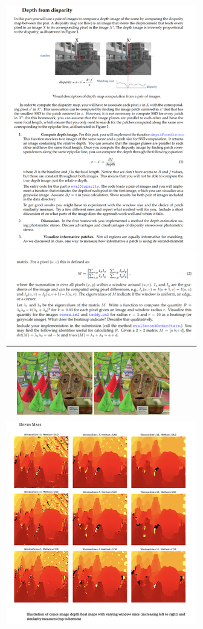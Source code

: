 ![Question 1](https://github.com/ykamoji/depth-disparity/blob/main/img_refs/question_1.png?raw=true)
![Question 2](https://github.com/ykamoji/depth-disparity/blob/main/img_refs/question_2.png?raw=true)

<hr/>
&nbsp;&nbsp;&nbsp;&nbsp;&nbsp;&nbsp;
<img src="https://github.com/ykamoji/depth-disparity/blob/main/img_refs/cones_1.png?raw=true" width="200"/>
<img src="https://github.com/ykamoji/depth-disparity/blob/main/img_refs/cones_2.png?raw=true" width="200"/>

![Depth Map 1](https://github.com/ykamoji/depth-disparity/blob/main/img_refs/depth_map_1.png?raw=true)
